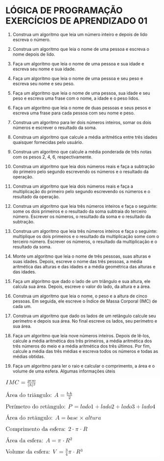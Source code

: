 # LÓGICA DE PROGRAMAÇÃO EXERCÍCIOS DE APRENDIZADO 01

1. Construa um algoritmo que leia um número inteiro e depois de lido escreva o número.
2. Construa um algoritmo que leia o nome de uma pessoa e escreva o nome depois de lido.
3. Faça um algoritmo que leia o nome de uma pessoa e sua idade e escreva seu nome e sua idade.
4. Faça um algoritmo que leia o nome de uma pessoa e seu peso e escreva seu nome e seu peso.
5. Faça um algoritmo que leia o nome de uma pessoa, sua idade e seu peso e escreva uma frase com
o nome, a idade e o peso lidos.
6. Faça um algoritmo que leia o nome de duas pessoas e seus pesos e escreva uma frase para cada
pessoa com seu nome e peso.
7. Construa um algoritmo para ler dois números inteiros, somar os dois números e escrever o resultado
da soma.
8. Construa um algoritmo que calcule a média aritmética entre três idades quaisquer fornecidas pelo
usuário.
9. Construa um algoritmo que calcule a média ponderada de três notas com os pesos 2, 4, 6,
respectivamente.
10. Construa um algoritmo que leia dois números reais e faça a subtração do primeiro pelo segundo
escrevendo os números e o resultado da operação.
11. Construa um algoritmo que leia dois números reais e faça a multiplicação do primeiro pelo
segundo escrevendo os números e o resultado da operação.
12. Construa um algoritmo que leia três números inteiros e faça o seguinte: some os dois primeiros e
o resultado da soma subtraia do terceiro número. Escrever os números, o resultado da soma e o resultado
da subtração.
13. Construa um algoritmo que leia três números inteiros e faça o seguinte: multiplique os dois
primeiros e o resultado da multiplicação some com o terceiro número. Escrever os números, o resultado
da multiplicação e o resultado da soma.
14. Monte um algoritmo que leia o nome de três pessoas, suas alturas e suas idades. Depois, escreve
o nome das três pessoas, a média aritmética das alturas e das idades e a média geométrica das alturas e
das idades.
15. Faça um algoritmo que dado o lado de um triângulo e sua altura, ele calcula sua área. Depois,
escreve o valor do lado, da altura e a área.
16. Construa um algoritmo que leia o nome, o peso e a altura de cinco pessoas. Em seguida, ele
escreve o Índice de Massa Corporal (IMC) de cada um.
17. Construa um algoritmo que dado os lados de um retângulo calcule seu perímetro e depois sua
área. No final escreve os lados, seu perímetro e sua área.
18. Faça um algoritmo que leia nove números inteiros. Depois de lê-los, calcule a média aritmética
dos três primeiros, a média aritmética dos três números do meio e a média aritmética dos três últimos.
Por fim, calcule a média das três médias e escreva todos os números e todas as médias obtidas.

19. Faça um algoritmo para ler o raio e calcular o comprimento, a área e o volume de uma esfera.
Algumas informações úteis

![Informações Úteis](./formulas.png)
